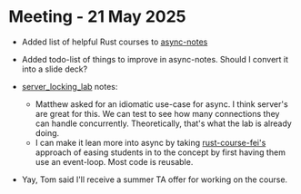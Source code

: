 # Meeting - 21 May 2025

- Added list of helpful Rust courses to [async-notes](https://gitlab.cs.washington.edu/cse334/async-notes)

- Added todo-list of things to improve in async-notes. Should I convert it into a slide deck?

- [server_locking_lab](https://gitlab.cs.washington.edu/cse334/server_locking_lab) notes:
    - Matthew asked for an idiomatic use-case for async. I think server's are great for this. We can test to see how many connections they can handle concurrently. Theoretically, that's what the lab is already doing.
    - I can make it lean more into async by taking [rust-course-fei's](https://github.com/Kobzol/rust-course-fei/tree/main/lessons) approach of easing students in to the concept by first having them use an event-loop. Most code is reusable.
    



- Yay, Tom said I'll receive a summer TA offer for working on the course.